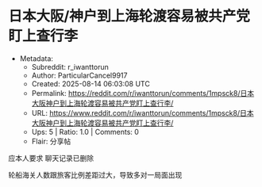 # 日本大阪/神户到上海轮渡容易被共产党盯上查行李

- Metadata:
  - Subreddit: r_iwanttorun
  - Author: ParticularCancel9917
  - Created: 2025-08-14 06:03:08 UTC
  - Permalink: https://reddit.com/r/iwanttorun/comments/1mpsck8/日本大阪神户到上海轮渡容易被共产党盯上查行李/
  - URL: https://www.reddit.com/r/iwanttorun/comments/1mpsck8/日本大阪神户到上海轮渡容易被共产党盯上查行李/
  - Ups: 5 | Ratio: 1.0 | Comments: 0
  - Flair: 分享帖


应本人要求 聊天记录已删除

轮船海关人数跟旅客比例差距过大，导致多对一局面出现

